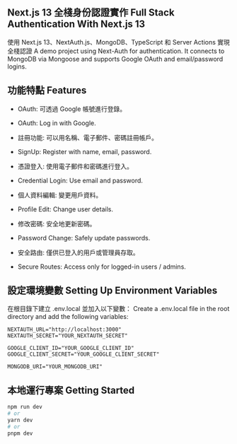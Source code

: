 ## Next.js 13 全棧身份認證實作 Full Stack Authentication With Next.js 13
使用 Next.js 13、NextAuth.js、MongoDB、TypeScript 和 Server Actions 實現全棧認證
A demo project using Next-Auth for authentication. It connects to MongoDB via Mongoose and supports Google OAuth and email/password logins.

## 功能特點 Features
- OAuth: 可透過 Google 帳號進行登錄。
- OAuth: Log in with Google.

- 註冊功能: 可以用名稱、電子郵件、密碼註冊帳戶。
- SignUp: Register with name, email, password.

- 憑證登入: 使用電子郵件和密碼進行登入。
- Credential Login: Use email and password.

- 個人資料編輯: 變更用戶資料。
- Profile Edit: Change user details.

- 修改密碼: 安全地更新密碼。
- Password Change: Safely update passwords.

- 安全路由: 僅供已登入的用戶或管理員存取。
- Secure Routes: Access only for logged-in users / admins.

## 設定環境變數 Setting Up Environment Variables
在根目錄下建立 .env.local 並加入以下變數：
Create a .env.local file in the root directory and add the following variables:

```env
NEXTAUTH_URL="http://localhost:3000"
NEXTAUTH_SECRET="YOUR_NEXTAUTH_SECRET"

GOOGLE_CLIENT_ID="YOUR_GOOGLE_CLIENT_ID"
GOOGLE_CLIENT_SECRET="YOUR_GOOGLE_CLIENT_SECRET"

MONGODB_URI="YOUR_MONGODB_URI"
```

## 本地運行專案 Getting Started

```bash
npm run dev
# or
yarn dev
# or
pnpm dev
```
